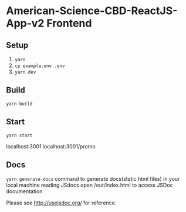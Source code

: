 # American-Science-CBD-ReactJS-App-v2 Frontend

## Setup

1.  `yarn`
2.  `cp example.env .env`
3.  `yarn dev`

## Build

`yarn build`

## Start

`yarn start`

localhost:3001
localhost:3001/promo

## Docs 

`yarn generate-docs` command to generate docs(static html files) in your local machine reading JSdocs
open /out/index.html to access JSDoc documentation

Please see http://usejsdoc.org/ for reference. 

